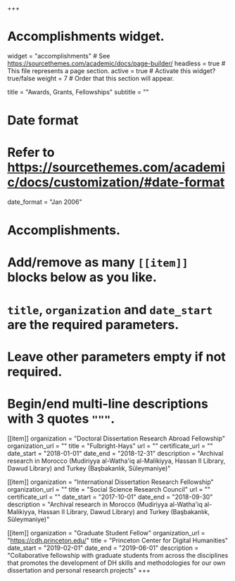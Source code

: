 +++
# Accomplishments widget.
widget = "accomplishments"  # See https://sourcethemes.com/academic/docs/page-builder/
headless = true  # This file represents a page section.
active = true  # Activate this widget? true/false
weight = 7  # Order that this section will appear.

title = "Awards, Grants, Fellowships"
subtitle = ""

# Date format
#   Refer to https://sourcethemes.com/academic/docs/customization/#date-format
date_format = "Jan 2006"

# Accomplishments.
#   Add/remove as many `[[item]]` blocks below as you like.
#   `title`, `organization` and `date_start` are the required parameters.
#   Leave other parameters empty if not required.
#   Begin/end multi-line descriptions with 3 quotes `"""`.

[[item]]
  organization = "Doctoral Dissertation Research Abroad Fellowship"
  organization_url = ""
  title = "Fulbright-Hays"
  url = ""
  certificate_url = ""
  date_start = "2018-01-01"
  date_end = "2018-12-31"
  description = "Archival research in Morocco (Mudiriyya al-Watha'iq al-Malikiyya, Hassan II Library, Dawud Library) and Turkey (Başbakanlık, Süleymaniye)"
  
[[item]]
    organization = "International Dissertation Research Fellowship"
    organization_url = ""
    title = "Social Science Research Council"
    url = ""
    certificate_url = ""
    date_start = "2017-10-01"
    date_end = "2018-09-30"
    description = "Archival research in Morocco (Mudiriyya al-Watha'iq al-Malikiyya, Hassan II Library, Dawud Library) and Turkey (Başbakanlık, Süleymaniye)"
  
[[item]]
  organization = "Graduate Student Fellow"
  organization_url = "https://cdh.princeton.edu/"
  title = "Princeton Center for Digital Humanities"
  date_start = "2019-02-01"
  date_end = "2019-06-01"
  description = "Collaborative fellowship with graduate students from across the disciplines that promotes the development of DH skills and methodologies for our own dissertation and personal research projects"
+++
